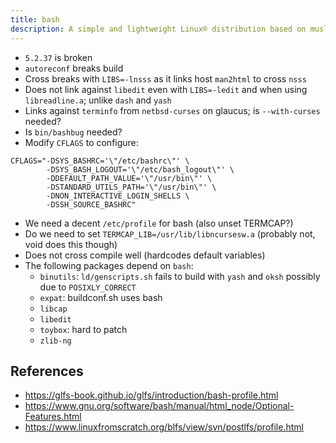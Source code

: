 ```yaml
---
title: bash
description: A simple and lightweight Linux® distribution based on musl libc and toybox
---
```


- `5.2.37` is broken
- `autoreconf` breaks build
- Cross breaks with `LIBS=-lnsss` as it links host `man2html` to cross `nsss`
- Does not link against `libedit` even with `LIBS=-ledit` and when using `libreadline.a`; unlike `dash` and `yash`
- Links against `terminfo` from `netbsd-curses` on glaucus; is `--with-curses` needed?
- Is `bin/bashbug` needed?
- Modify `CFLAGS` to configure:
```
CFLAGS="-DSYS_BASHRC='\"/etc/bashrc\"' \
        -DSYS_BASH_LOGOUT='\"/etc/bash_logout\"' \
        -DDEFAULT_PATH_VALUE='\"/usr/bin\"' \
        -DSTANDARD_UTILS_PATH='\"/usr/bin\"' \
        -DNON_INTERACTIVE_LOGIN_SHELLS \
        -DSSH_SOURCE_BASHRC"
```
- We need a decent `/etc/profile` for bash (also unset TERMCAP?)
- Do we need to set `TERMCAP_LIB=/usr/lib/libncursesw.a` (probably not, void does this though)
- Does not cross compile well (hardcodes default variables)
- The following packages depend on `bash`:
  - `binutils`: `ld/genscripts.sh` fails to build with `yash` and `oksh` possibly due to `POSIXLY_CORRECT`
  - `expat`: buildconf.sh uses bash
  - `libcap`
  - `libedit`
  - `toybox`: hard to patch
  - `zlib-ng`

## References
- https://glfs-book.github.io/glfs/introduction/bash-profile.html
- https://www.gnu.org/software/bash/manual/html_node/Optional-Features.html
- https://www.linuxfromscratch.org/blfs/view/svn/postlfs/profile.html
